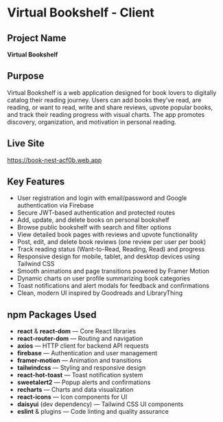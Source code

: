 # Virtual Bookshelf - Client

## Project Name

**Virtual Bookshelf**

## Purpose

Virtual Bookshelf is a web application designed for book lovers to digitally catalog their reading journey. Users can add books they’ve read, are reading, or want to read, write and share reviews, upvote popular books, and track their reading progress with visual charts. The app promotes discovery, organization, and motivation in personal reading.

## Live Site

https://book-nest-acf0b.web.app

## Key Features

- User registration and login with email/password and Google authentication via Firebase
- Secure JWT-based authentication and protected routes
- Add, update, and delete books on personal bookshelf
- Browse public bookshelf with search and filter options
- View detailed book pages with reviews and upvote functionality
- Post, edit, and delete book reviews (one review per user per book)
- Track reading status (Want-to-Read, Reading, Read) and progress
- Responsive design for mobile, tablet, and desktop devices using Tailwind CSS
- Smooth animations and page transitions powered by Framer Motion
- Dynamic charts on user profile summarizing book categories
- Toast notifications and alert modals for feedback and confirmations
- Clean, modern UI inspired by Goodreads and LibraryThing

## npm Packages Used

- **react** & **react-dom** — Core React libraries
- **react-router-dom** — Routing and navigation
- **axios** — HTTP client for backend API requests
- **firebase** — Authentication and user management
- **framer-motion** — Animation and transitions
- **tailwindcss** — Styling and responsive design
- **react-hot-toast** — Toast notification system
- **sweetalert2** — Popup alerts and confirmations
- **recharts** — Charts and data visualization
- **react-icons** — Icon components for UI
- **daisyui** (dev dependency) — Tailwind CSS UI components
- **eslint** & plugins — Code linting and quality assurance
